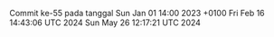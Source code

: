 Commit ke-55 pada tanggal Sun Jan 01 14:00 2023 +0100
Fri Feb 16 14:43:06 UTC 2024
Sun May 26 12:17:21 UTC 2024
